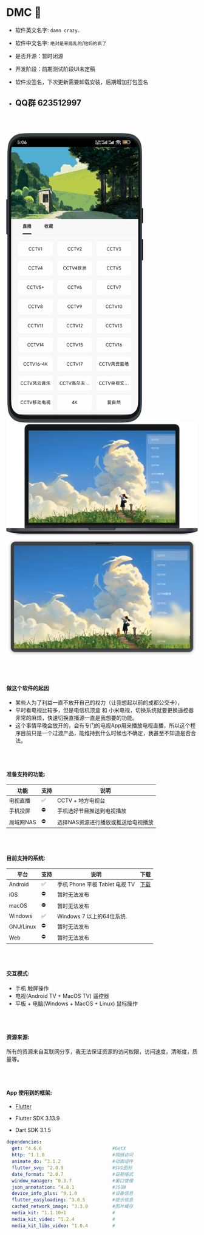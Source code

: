# <strong>DMC 💖 </strong>

- 软件英文名字:   `damn crazy.`

- 软件中文名字:   `绝对是来捣乱的`/`他妈的疯了`

- 是否开源：暂时闭源
- 开发阶段：前期测试阶段UI未定稿
- 软件没签名，下次更新需要卸载安装，后期增加打包签名

- ## QQ群 623512997

<br></br>

<img src="https://raw.githubusercontent.com/944095635/DMC/master/phone.png" width='360'>
<img src="https://raw.githubusercontent.com/944095635/DMC/master/mac.png" >
<img src="https://raw.githubusercontent.com/944095635/DMC/master/desktop.png" >


<br></br>
#### 做这个软件的起因

- 某些人为了利益一直不放开自己的权力（让我想起以前的成都公交卡），
- 平时看电视比较多，但是电信机顶盒 和 小米电视，切换系统就要更换遥控器非常的麻烦，快速切换直播源一直是我想要的功能。
- 这个事情早晚会放开的，会有专门的电视App用来播放电视直播，所以这个程序目前只是一个过渡产品，能维持到什么时候也不确定，我甚至不知道是否合法。

<br></br>
#### 准备支持的功能:

| 功能 | 支持 | 说明 | 
| -------- | ----- | ----- |
| 电视直播     | ✅    |  CCTV + 地方电视台  |
| 手机投屏  | ⛔    |  手机选好节目推送到电视播放  |
| 局域网NAS    | ⛔    |  选择NAS资源进行播放或推送给电视播放 |

<br></br>
#### 目前支持的系统:

| 平台 | 支持 | 说明 | 下载 |
| -------- | ----- | ----- | ---- |
| Android     | ✅    | 手机 Phone 平板 Tablet 电视 TV  | [下载](https://github.com/944095635/DMC/releases) |
| iOS         | ⛔    | 暂时无法发布         |  |
| macOS       | ⛔    | 暂时无法发布         |  |
| Windows     | ✅    | Windows 7 以上的64位系统. |  |
| GNU/Linux   | ⛔    | 暂时无法发布   |   |
| Web         | ⛔    | 暂时无法发布    |  |

<br></br>
#### 交互模式:
- 手机 触屏操作
- 电视(Android TV + MacOS TV) 遥控器
- 平板 + 电脑(Windows + MacOS + Linux) 鼠标操作

<br></br>
#### 资源来源:

所有的资源来自互联网分享，我无法保证资源的访问权限，访问速度，清晰度，质量等。

<br></br>
#### App 使用到的框架:
- [Flutter](https://flutter.dev/)
  
- Flutter SDK 3.13.9

- Dart SDK 3.1.5

```yaml
dependencies:
  get: ^4.6.6                          #GetX
  http: ^1.1.0                         #网络访问
  animate_do: ^3.1.2                   #动画组件
  flutter_svg: ^2.0.9                  #SVG图标
  date_format: ^2.0.7                  #日期格式
  window_manager: ^0.3.7               #窗口管理
  json_annotation: ^4.8.1              #JSON
  device_info_plus: ^9.1.0             #设备信息
  flutter_easyloading: ^3.0.5          #提示信息
  cached_network_image: ^3.3.0         #图片缓存
  media_kit: ^1.1.10+1                 #
  media_kit_video: ^1.2.4              #
  media_kit_libs_video: ^1.0.4         #
```
